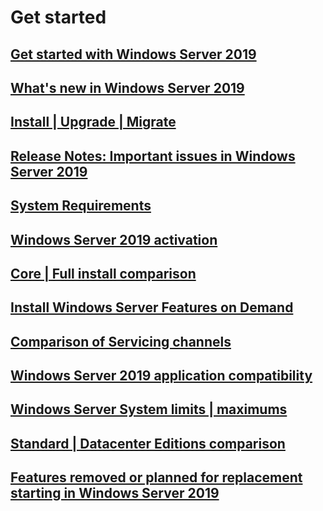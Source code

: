 # Get started
## [Get started with Windows Server 2019](index.md)
## [What's new in Windows Server 2019](whats-new-19.md)
## [Install | Upgrade | Migrate](install-upgrade-migrate-19.md)
## [Release Notes: Important issues in Windows Server 2019](rel-notes-19.md)
## [System Requirements](sys-reqs-19.md)
## [Windows Server 2019 activation](activation-19.md)
## [Core | Full install comparison](core-full-comparison-19.md)
## [Install Windows Server Features on Demand](install-fod-19.md)
## [Comparison of Servicing channels](servicing-channels-19.md)
## [Windows Server 2019 application compatibility](app-compat-19.md)
## [Windows Server System limits | maximums](limits-maximums-19.md)
## [Standard | Datacenter Editions comparison](editions-comparison-19.md)
## [Features removed or planned for replacement starting in Windows Server 2019](removed-features-19.md)












